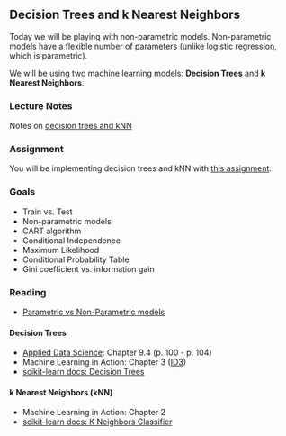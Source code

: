 ## Decision Trees and k Nearest Neighbors

Today we will be playing with non-parametric models. Non-parametric models have a flexible number of parameters (unlike logistic regression, which is parametric).

We will be using two machine learning models: **Decision Trees** and **k Nearest Neighbors**.


### Lecture Notes

Notes on [decision trees and kNN](lecture.md)

### Assignment

You will be implementing decision trees and kNN with [this assignment](pair.md).

### Goals

* Train vs. Test
* Non-parametric models
* CART algorithm
* Conditional Independence
* Maximum Likelihood
* Conditional Probability Table
* Gini coefficient vs. information gain 

### Reading

* [Parametric vs Non-Parametric models](http://www.statsblogs.com/2014/01/15/machine-learning-lesson-of-the-day-parametric-vs-non-parametric-models/)

#### Decision Trees

* [Applied Data Science](http://columbia-applied-data-science.github.io/appdatasci.pdf): Chapter 9.4 (p. 100 - p. 104)
* Machine Learning in Action: Chapter 3 ([ID3](http://en.wikipedia.org/wiki/ID3_algorithm))
* [scikit-learn docs: Decision Trees](http://scikit-learn.org/stable/modules/tree.html)

#### k Nearest Neighbors (kNN)
* Machine Learning in Action: Chapter 2
* [scikit-learn docs: K Neighbors Classifier](http://scikit-learn.org/stable/modules/generated/sklearn.neighbors.KNeighborsClassifier.html)


